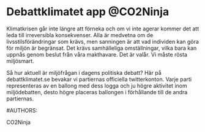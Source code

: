 Debattklimatet app @CO2Ninja
============
Klimatkrisen går inte längre att förneka och om vi inte agerar kommer det att leda till irreversibla konsekvenser. Alla är medvetna om de livsstilsförändringar som krävs, men sanningen är att vad individen kan göra för miljön är begränsat. Det krävs samhälleliga omställningar, vilka bara kan uppnås genom beslut från våra makthavare. Det är valår. Vi måste rösta miljösmart.

Så hur aktuell är miljöfrågan i dagens politiska debatt? Här på debattklimatet.se bevakar vi partiernas officiella twitterkonton. Varje parti representeras av en ballong med dess logga och ju högre aktivitet inom miljödebatten, desto högre placeras ballongen i förhållande till de andra partiernas.



#AUTHORS:

CO2Ninja
